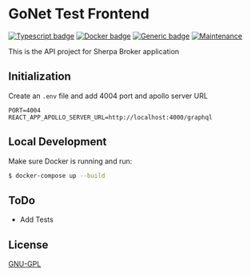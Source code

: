 # GoNet Test Frontend

[![Typescript badge](https://badges.aleen42.com/src/typescript.svg)](#)
[![Docker badge](https://badges.aleen42.com/src/docker.svg)](#) [![Generic badge](https://img.shields.io/badge/build-passing-<COLOR>.svg)](#) [![Maintenance](https://img.shields.io/badge/Maintained%3F-yes-green.svg)](#)

This is the API project for Sherpa Broker application

## Initialization

Create an `.env` file and add 4004 port and apollo server URL

```
PORT=4004
REACT_APP_APOLLO_SERVER_URL=http://localhost:4000/graphql
```

## Local Development

Make sure Docker is running and run:

```bash
$ docker-compose up --build 
```

## ToDo

- Add Tests

## License
[GNU-GPL](https://www.gnu.org/licenses/gpl-3.0.html)